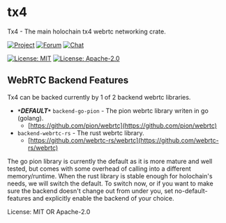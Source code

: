# tx4

Tx4 - The main holochain tx4 webrtc networking crate.

[![Project](https://img.shields.io/badge/project-holochain-blue.svg?style=flat-square)](http://holochain.org/)
[![Forum](https://img.shields.io/badge/chat-forum%2eholochain%2enet-blue.svg?style=flat-square)](https://forum.holochain.org)
[![Chat](https://img.shields.io/badge/chat-chat%2eholochain%2enet-blue.svg?style=flat-square)](https://chat.holochain.org)

[![License: MIT](https://img.shields.io/badge/License-MIT-blue.svg)](https://opensource.org/licenses/MIT)
[![License: Apache-2.0](https://img.shields.io/badge/License-Apache%202.0-blue.svg)](https://www.apache.org/licenses/LICENSE-2.0)

## WebRTC Backend Features

Tx4 can be backed currently by 1 of 2 backend webrtc libraries.

- <b><i>`*`DEFAULT`*`</i></b> `backend-go-pion` - The pion webrtc library
  writen in go (golang).
  - [https://github.com/pion/webrtc](https://github.com/pion/webrtc)
- `backend-webrtc-rs` - The rust webrtc library.
  - [https://github.com/webrtc-rs/webrtc](https://github.com/webrtc-rs/webrtc)

The go pion library is currently the default as it is more mature
and well tested, but comes with some overhead of calling into a different
memory/runtime. When the rust library is stable enough for holochain's
needs, we will switch the default. To switch now, or if you want to
make sure the backend doesn't change out from under you, set
no-default-features and explicitly enable the backend of your choice.

License: MIT OR Apache-2.0
